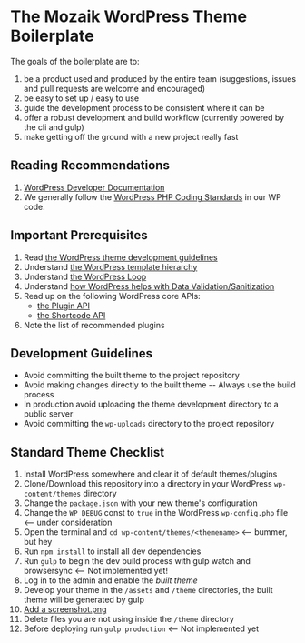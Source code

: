 # The Mozaik WordPress Theme Boilerplate

The goals of the boilerplate are to:

1. be a product used and produced by the entire team (suggestions, issues and pull requests are welcome and encouraged)
1. be easy to set up / easy to use
1. guide the development  process to be consistent where it can be
1. offer a robust development and build workflow (currently powered by the cli and gulp)
1. make getting off the ground with a new project really fast

## Reading Recommendations

1. [WordPress Developer Documentation](http://codex.wordpress.org/Developer_Documentation)
1. We generally follow the [WordPress PHP Coding Standards](https://make.wordpress.org/core/handbook/coding-standards/php/) in our WP code.

## Important Prerequisites

1. Read [the WordPress theme development guidelines](http://codex.wordpress.org/Theme_Development)
1. Understand [the WordPress template hierarchy](http://codex.wordpress.org/images/9/96/wp-template-hierarchy.jpg)
1. Understand [the WordPress Loop](http://codex.wordpress.org/The_Loop)
1. Understand [how WordPress helps with Data Validation/Sanitization](http://codex.wordpress.org/Data_Validation)
1. Read up on the following WordPress core APIs:
	- [the Plugin API](http://codex.wordpress.org/Plugin_API)
	- [the Shortcode API](http://codex.wordpress.org/Shortcode_API)
1. Note the list of recommended plugins

## Development Guidelines

- Avoid committing the built theme to the project repository
- Avoid making changes directly to the built theme -- Always use the build process
- In production avoid uploading the theme development directory to a public server
- Avoid committing the `wp-uploads` directory to the project repository

## Standard Theme Checklist

1. Install WordPress somewhere and clear it of default themes/plugins
1. Clone/Download this repository into a directory in your WordPress `wp-content/themes` directory
1. Change the `package.json` with your new theme's configuration
1. Change the `WP_DEBUG` const to `true` in the WordPress `wp-config.php` file <-- under consideration
1. Open the terminal and `cd wp-content/themes/<themename>` <-- bummer, but hey
1. Run `npm install` to install all dev dependencies
1. Run `gulp` to begin the dev build process with gulp watch and browsersync <-- Not implemented yet!
1. Log in to the admin and enable the *built theme*
1. Develop your theme in the `/assets` and `/theme` directories, the built theme will be generated by gulp
1. [Add a screenshot.png](http://codex.wordpress.org/Theme_Development#Screenshot)
1. Delete files you are not using inside the `/theme` directory
1. Before deploying run `gulp production` <-- Not implemented yet